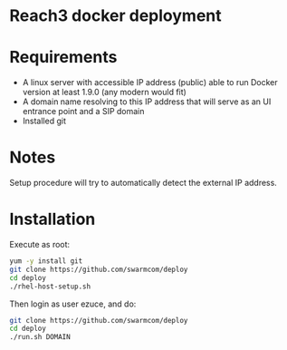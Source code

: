 Reach3 docker deployment
========================

Requirements
============

* A linux server with accessible IP address (public) able to run Docker version at least 1.9.0 (any modern would fit)
* A domain name resolving to this IP address that will serve as an UI entrance point and a SIP domain
* Installed git

Notes
=====

Setup procedure will try to automatically detect the external IP address.

Installation
============

Execute as root:

```sh
yum -y install git
git clone https://github.com/swarmcom/deploy
cd deploy
./rhel-host-setup.sh
```

Then login as user ezuce, and do:

```sh
git clone https://github.com/swarmcom/deploy
cd deploy
./run.sh DOMAIN
```
